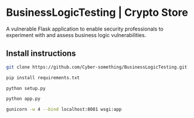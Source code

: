 # BusinessLogicTesting | **Crypto Store**
A vulnerable Flask application to enable security professionals to experiment with and assess business logic vulnerabilities.

## Install instructions
```bash
git clone https://github.com/Cyber-something/BusinessLogicTesting.git

pip install requirements.txt

python setup.py

python app.py

gunicorn -w 4 --bind localhost:8081 wsgi:app
```